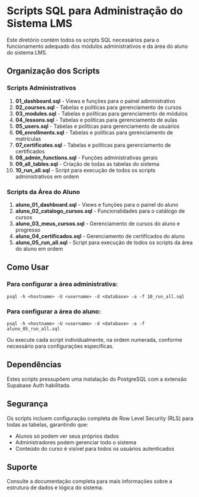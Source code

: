 
# Scripts SQL para Administração do Sistema LMS

Este diretório contém todos os scripts SQL necessários para o funcionamento adequado dos módulos administrativos e da área do aluno do sistema LMS.

## Organização dos Scripts

### Scripts Administrativos
1. **01_dashboard.sql** - Views e funções para o painel administrativo
2. **02_courses.sql** - Tabelas e políticas para gerenciamento de cursos
3. **03_modules.sql** - Tabelas e políticas para gerenciamento de módulos
4. **04_lessons.sql** - Tabelas e políticas para gerenciamento de aulas
5. **05_users.sql** - Tabelas e políticas para gerenciamento de usuários
6. **06_enrollments.sql** - Tabelas e políticas para gerenciamento de matrículas
7. **07_certificates.sql** - Tabelas e políticas para gerenciamento de certificados
8. **08_admin_functions.sql** - Funções administrativas gerais
9. **09_all_tables.sql** - Criação de todas as tabelas do sistema
10. **10_run_all.sql** - Script para execução de todos os scripts administrativos em ordem

### Scripts da Área do Aluno
1. **aluno_01_dashboard.sql** - Views e funções para o painel do aluno
2. **aluno_02_catalogo_cursos.sql** - Funcionalidades para o catálogo de cursos
3. **aluno_03_meus_cursos.sql** - Gerenciamento de cursos do aluno e progresso
4. **aluno_04_certificados.sql** - Gerenciamento de certificados do aluno
5. **aluno_05_run_all.sql** - Script para execução de todos os scripts da área do aluno em ordem

## Como Usar

### Para configurar a área administrativa:
```
psql -h <hostname> -U <username> -d <database> -a -f 10_run_all.sql
```

### Para configurar a área do aluno:
```
psql -h <hostname> -U <username> -d <database> -a -f aluno_05_run_all.sql
```

Ou execute cada script individualmente, na ordem numerada, conforme necessário para configurações específicas.

## Dependências

Estes scripts pressupõem uma instalação do PostgreSQL com a extensão Supabase Auth habilitada.

## Segurança

Os scripts incluem configuração completa de Row Level Security (RLS) para todas as tabelas, garantindo que:

- Alunos só podem ver seus próprios dados
- Administradores podem gerenciar todo o sistema
- Conteúdo do curso é visível para todos os usuários autenticados

## Suporte

Consulte a documentação completa para mais informações sobre a estrutura de dados e lógica do sistema.
